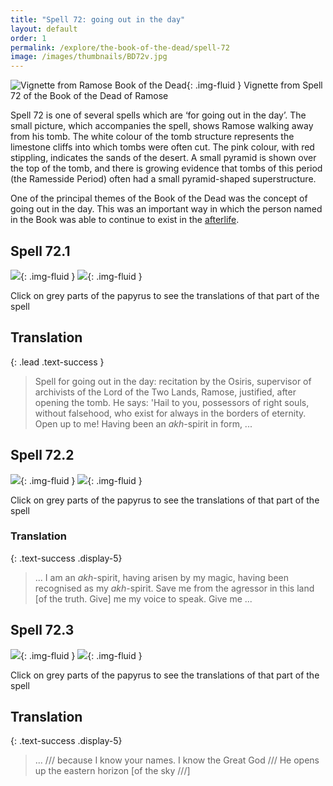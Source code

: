 ```yaml
---
title: "Spell 72: going out in the day"
layout: default
order: 1
permalink: /explore/the-book-of-the-dead/spell-72
image: /images/thumbnails/BD72v.jpg
---
```

![Vignette from Ramose Book of the Dead]({{site.baseurl}}/images/papyrus/BD72v.jpg){: .img-fluid }
Vignette from Spell 72 of the Book of the Dead of Ramose

Spell 72 is one of several spells which are ‘for going out in the day’. The small picture, which accompanies the spell, shows Ramose walking away from his tomb. The white colour of the tomb structure represents the limestone cliffs into which tombs were often cut. The pink colour, with red stippling, indicates the sands of the desert. A small pyramid is shown over the top of the tomb, and there is growing evidence that tombs of this period (the Ramesside Period) often had a small pyramid-shaped superstructure.

One of the principal themes of the Book of the Dead was the concept of going out in the day. This was an important way in which the person named in the Book was able to continue to exist in the [afterlife]({{site.baseurl}}/exlore/egyptian-funerary-beliefs).

## Spell 72.1

![]({{site.baseurl}}/images/papyrus/bod_72_1.jpg){: .img-fluid }
![]({{site.baseurl}}/images/papyrus/BD72pt1.jpg){: .img-fluid }

Click on grey parts of the papyrus to see the translations of that part of the spell

## Translation
{: .lead .text-success }

> Spell for going out in the day: recitation by</span> the Osiris, supervisor of archivists of the Lord of the Two Lands, Ramose, justified, after opening the tomb. He says: 'Hail to you, possessors of right souls, without falsehood, who exist for always in the borders of eternity. Open up to me! Having been an <em>akh</em>-spirit in form, ...

## Spell 72.2

![]({{site.baseurl}}/images/papyrus/bod_72_2.jpg){: .img-fluid }
![]({{site.baseurl}}/images/papyrus/BD72pt2.jpg){: .img-fluid }

Click on grey parts of the papyrus to see the translations of that part of the spell

### Translation
{: .text-success .display-5}

>... I am an <em>akh</em>-spirit, having arisen by my magic, having been recognised as my <em>akh</em>-spirit. Save me from the agressor in this land [of the truth. Give] me my voice to speak. Give me ...

## Spell 72.3

![]({{site.baseurl}}/images/papyrus/bod_72_3.jpg){: .img-fluid }
![]({{site.baseurl}}/images/papyrus/BD72pt3.jpg){: .img-fluid }

Click on grey parts of the papyrus to see the translations of that part of the spell

## Translation
{: .text-success .display-5}

>... /// because I know your names. I know the Great God /// He opens up the eastern horizon [of the sky ///]
